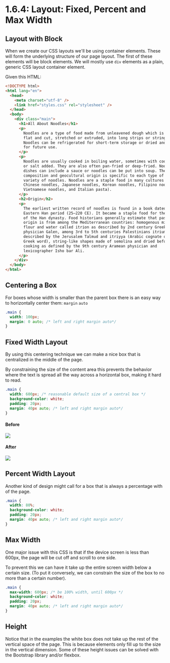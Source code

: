 # 1.6.4: Layout: Fixed, Percent and Max Width

## Layout with Block

When we create our CSS layouts we'll be using container elements. These will form the underlying structure of our page layout. The first of these elements will be block elements. We will mostly use `div` elements as a plain, generic CSS layout container element.

Given this HTML:

```html
<!DOCTYPE html>
<html lang="en">
  <head>
    <meta charset="utf-8" />
    <link href="styles.css" rel="stylesheet" />
  </head>
  <body>
    <div class="main">
      <h1>All About Noodles</h1>
      <p>
        Noodles are a type of food made from unleavened dough which is rolled
        flat and cut, stretched or extruded, into long strips or strings.
        Noodles can be refrigerated for short-term storage or dried and stored
        for future use.
      </p>
      <p>
        Noodles are usually cooked in boiling water, sometimes with cooking oil
        or salt added. They are also often pan-fried or deep-fried. Noodle
        dishes can include a sauce or noodles can be put into soup. The material
        composition and geocultural origin is specific to each type of a wide
        variety of noodles. Noodles are a staple food in many cultures (see
        Chinese noodles, Japanese noodles, Korean noodles, Filipino noodles,
        Vietnamese noodles, and Italian pasta).
      </p>
      <h2>Origin</h2>
      <p>
        The earliest written record of noodles is found in a book dated to the
        Eastern Han period (25–220 CE). It became a staple food for the people
        of the Han dynasty. Food historians generally estimate that pasta's
        origin is from among the Mediterranean countries: homogenous mixture of
        flour and water called itrion as described by 2nd century Greek
        physician Galen, among 3rd to 5th centuries Palestinians itrium as
        described by the Jerusalem Talmud and itriyya (Arabic cognate of the
        Greek word), string-like shapes made of semolina and dried before
        cooking as defined by the 9th century Aramean physician and
        lexicographer Isho bar Ali.
      </p>
    </div>
  </body>
</html>
```

## Centering a Box

For boxes whose width is smaller than the parent box there is an easy way to horizontally center them: `margin` `auto`

```css
.main {
  width: 100px;
  margin: 0 auto; /* left and right margin auto*/
}
```

## Fixed Width Layout

By using this centering technique we can make a nice box that is centralized in the middle of the page.

By constraining the size of the content area this prevents the behavior where the text is spread all the way across a horizontal box, making it hard to read.

```css
.main {
  width: 600px; /* reasonable default size of a central box */
  background-color: white;
  padding: 20px;
  margin: 40px auto; /* left and right margin auto*/
}
```

#### Before

![](../../.gitbook/assets/fixed-width-before.png)

#### After

![](../../.gitbook/assets/screen-shot-2021-04-14-at-8.28.23-pm.png)

## Percent Width Layout

Another kind of design might call for a box that is always a percentage with of the page.

```css
.main {
  width: 80%;
  background-color: white;
  padding: 20px;
  margin: 40px auto; /* left and right margin auto*/
}
```

## Max Width

One major issue with this CSS is that if the device screen is less than 600px, the page will be cut off and scroll to one side.

To prevent this we can have it take up the entire screen width below a certain size. \(To put it conversely, we can constrain the size of the box to no more than a certain number\).

```css
.main {
  max-width: 600px; /* be 100% width, until 600px */
  background-color: white;
  padding: 20px;
  margin: 40px auto; /* left and right margin auto*/
}
```

## Height

Notice that in the examples the white box does not take up the rest of the vertical space of the page. This is because elements only fill up to the size in the vertical dimension. Some of these height issues can be solved with the Bootstrap library and/or flexbox.
